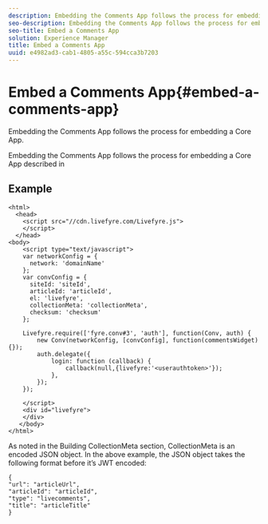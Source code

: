 ```yaml
---
description: Embedding the Comments App follows the process for embedding a Core App.
seo-description: Embedding the Comments App follows the process for embedding a Core App.
seo-title: Embed a Comments App
solution: Experience Manager
title: Embed a Comments App
uuid: e4982ad3-cab1-4805-a55c-594cca3b7203
---
```


# Embed a Comments App{#embed-a-comments-app}

Embedding the Comments App follows the process for embedding a Core App.

Embedding the Comments App follows the process for embedding a Core App described in [](t_embed_an_app_on_your_site_using_livefyre.js.md#embed-app-on-site-using-livefyre-js)

## Example

```
<html> 
  <head> 
    <script src="//cdn.livefyre.com/Livefyre.js"> 
    </script> 
  </head> 
<body> 
    <script type="text/javascript"> 
    var networkConfig = { 
      network: 'domainName' 
    }; 
    var convConfig = { 
      siteId: 'siteId', 
      articleId: 'articleId', 
      el: 'livefyre', 
      collectionMeta: 'collectionMeta', 
      checksum: 'checksum' 
    }; 
    
    Livefyre.require(['fyre.conv#3', 'auth'], function(Conv, auth) { 
        new Conv(networkConfig, [convConfig], function(commentsWidget) {}); 
        auth.delegate({ 
            login: function (callback) { 
                callback(null,{livefyre:'<userauthtoken>'}); 
            }, 
        }); 
    }); 
  
    </script> 
    <div id="livefyre"> 
    </div> 
   </body> 
</html>
```

As noted in the Building CollectionMeta section, CollectionMeta is an encoded JSON object. In the above example, the JSON object takes the following format before it’s JWT encoded:

```
{ 
"url": "articleUrl",  
"articleId": "articleId",  
"type": "livecomments",  
"title": "articleTitle" 
}
```

